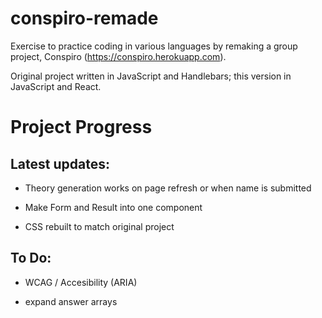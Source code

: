 # conspiro-remade

Exercise to practice coding in various languages by remaking a group project, Conspiro (https://conspiro.herokuapp.com). 

Original project written in JavaScript and Handlebars; this version in JavaScript and React.

# Project Progress

## Latest updates:

* Theory generation works on page refresh or when name is submitted 

* Make Form and Result into one component

* CSS rebuilt to match original project

## To Do:

* WCAG / Accesibility (ARIA)

* expand answer arrays
